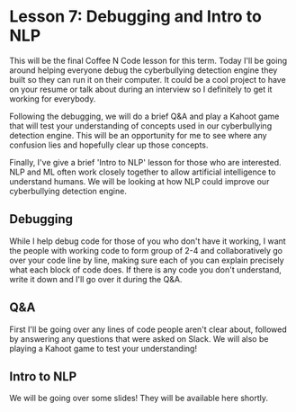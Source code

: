 # Lesson 7: Debugging and Intro to NLP

This will be the final Coffee N Code lesson for this term. Today I'll be going around helping everyone debug the cyberbullying detection engine they built so they can run it on their computer. It could be a cool project to have on your resume or talk about during an interview so I definitely to get it working for everybody. 

Following the debugging, we will do a brief Q&A and play a Kahoot game that will test your understanding of concepts used in our cyberbullying detection engine. This will be an opportunity for me to see where any confusion lies and hopefully clear up those concepts.

Finally, I've give a brief 'Intro to NLP' lesson for those who are interested. NLP and ML often work closely together to allow artificial intelligence to understand humans. We will be looking at how NLP could improve our cyberbullying detection engine.

## Debugging

While I help debug code for those of you who don't have it working, I want the people with working code to form group of 2-4 and collaboratively go over your code line by line, making sure each of you can explain precisely what each block of code does. If there is any code you don't understand, write it down and I'll go over it during the Q&A.

## Q&A

First I'll be going over any lines of code people aren't clear about, followed by answering any questions that were asked on Slack. We will also be playing a Kahoot game to test your understanding! 

## Intro to NLP

We will be going over some slides! They will be available here shortly.
